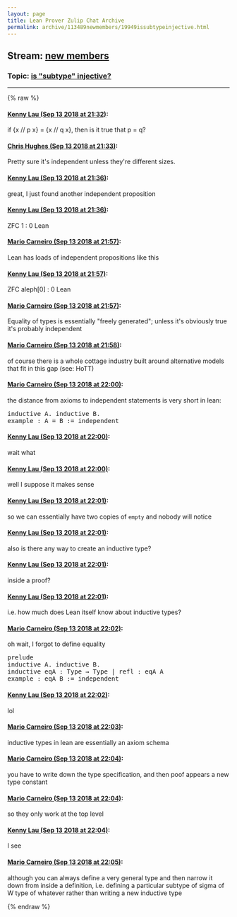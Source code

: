 ```yaml
---
layout: page
title: Lean Prover Zulip Chat Archive 
permalink: archive/113489newmembers/19949issubtypeinjective.html
---
```


## Stream: [new members](index.html)
### Topic: [is "subtype" injective?](19949issubtypeinjective.html)

---


{% raw %}
#### [ Kenny Lau (Sep 13 2018 at 21:32)](https://leanprover.zulipchat.com/#narrow/stream/113489-new%20members/topic/is%20%22subtype%22%20injective%3F/near/133907830):
<p>if {x // p x} = {x // q x}, then is it true that p = q?</p>

#### [ Chris Hughes (Sep 13 2018 at 21:33)](https://leanprover.zulipchat.com/#narrow/stream/113489-new%20members/topic/is%20%22subtype%22%20injective%3F/near/133907874):
<p>Pretty sure it's independent unless they're different sizes.</p>

#### [ Kenny Lau (Sep 13 2018 at 21:36)](https://leanprover.zulipchat.com/#narrow/stream/113489-new%20members/topic/is%20%22subtype%22%20injective%3F/near/133908076):
<p>great, I just found another independent proposition</p>

#### [ Kenny Lau (Sep 13 2018 at 21:36)](https://leanprover.zulipchat.com/#narrow/stream/113489-new%20members/topic/is%20%22subtype%22%20injective%3F/near/133908080):
<p>ZFC 1 : 0 Lean</p>

#### [ Mario Carneiro (Sep 13 2018 at 21:57)](https://leanprover.zulipchat.com/#narrow/stream/113489-new%20members/topic/is%20%22subtype%22%20injective%3F/near/133909373):
<p>Lean has loads of independent propositions like this</p>

#### [ Kenny Lau (Sep 13 2018 at 21:57)](https://leanprover.zulipchat.com/#narrow/stream/113489-new%20members/topic/is%20%22subtype%22%20injective%3F/near/133909397):
<p>ZFC aleph[0] : 0 Lean</p>

#### [ Mario Carneiro (Sep 13 2018 at 21:57)](https://leanprover.zulipchat.com/#narrow/stream/113489-new%20members/topic/is%20%22subtype%22%20injective%3F/near/133909398):
<p>Equality of types is essentially "freely generated"; unless it's obviously true it's probably independent</p>

#### [ Mario Carneiro (Sep 13 2018 at 21:58)](https://leanprover.zulipchat.com/#narrow/stream/113489-new%20members/topic/is%20%22subtype%22%20injective%3F/near/133909453):
<p>of course there is a whole cottage industry built around alternative models that fit in this gap (see: HoTT)</p>

#### [ Mario Carneiro (Sep 13 2018 at 22:00)](https://leanprover.zulipchat.com/#narrow/stream/113489-new%20members/topic/is%20%22subtype%22%20injective%3F/near/133909548):
<p>the distance from axioms to independent statements is very short in lean:</p>
<div class="codehilite"><pre><span></span>inductive A. inductive B.
example : A = B := independent
</pre></div>

#### [ Kenny Lau (Sep 13 2018 at 22:00)](https://leanprover.zulipchat.com/#narrow/stream/113489-new%20members/topic/is%20%22subtype%22%20injective%3F/near/133909561):
<p>wait what</p>

#### [ Kenny Lau (Sep 13 2018 at 22:00)](https://leanprover.zulipchat.com/#narrow/stream/113489-new%20members/topic/is%20%22subtype%22%20injective%3F/near/133909567):
<p>well I suppose it makes sense</p>

#### [ Kenny Lau (Sep 13 2018 at 22:01)](https://leanprover.zulipchat.com/#narrow/stream/113489-new%20members/topic/is%20%22subtype%22%20injective%3F/near/133909593):
<p>so we can essentially have two copies of <code>empty</code> and nobody will notice</p>

#### [ Kenny Lau (Sep 13 2018 at 22:01)](https://leanprover.zulipchat.com/#narrow/stream/113489-new%20members/topic/is%20%22subtype%22%20injective%3F/near/133909604):
<p>also is there any way to create an inductive type?</p>

#### [ Kenny Lau (Sep 13 2018 at 22:01)](https://leanprover.zulipchat.com/#narrow/stream/113489-new%20members/topic/is%20%22subtype%22%20injective%3F/near/133909605):
<p>inside a proof?</p>

#### [ Kenny Lau (Sep 13 2018 at 22:01)](https://leanprover.zulipchat.com/#narrow/stream/113489-new%20members/topic/is%20%22subtype%22%20injective%3F/near/133909613):
<p>i.e. how much does Lean itself know about inductive types?</p>

#### [ Mario Carneiro (Sep 13 2018 at 22:02)](https://leanprover.zulipchat.com/#narrow/stream/113489-new%20members/topic/is%20%22subtype%22%20injective%3F/near/133909625):
<p>oh wait, I forgot to define equality</p>
<div class="codehilite"><pre><span></span>prelude
inductive A. inductive B.
inductive eqA : Type → Type | refl : eqA A
example : eqA B := independent
</pre></div>

#### [ Kenny Lau (Sep 13 2018 at 22:02)](https://leanprover.zulipchat.com/#narrow/stream/113489-new%20members/topic/is%20%22subtype%22%20injective%3F/near/133909675):
<p>lol</p>

#### [ Mario Carneiro (Sep 13 2018 at 22:03)](https://leanprover.zulipchat.com/#narrow/stream/113489-new%20members/topic/is%20%22subtype%22%20injective%3F/near/133909720):
<p>inductive types in lean are essentially an axiom schema</p>

#### [ Mario Carneiro (Sep 13 2018 at 22:04)](https://leanprover.zulipchat.com/#narrow/stream/113489-new%20members/topic/is%20%22subtype%22%20injective%3F/near/133909741):
<p>you have to write down the type specification, and then poof appears a new type constant</p>

#### [ Mario Carneiro (Sep 13 2018 at 22:04)](https://leanprover.zulipchat.com/#narrow/stream/113489-new%20members/topic/is%20%22subtype%22%20injective%3F/near/133909795):
<p>so they only work at the top level</p>

#### [ Kenny Lau (Sep 13 2018 at 22:04)](https://leanprover.zulipchat.com/#narrow/stream/113489-new%20members/topic/is%20%22subtype%22%20injective%3F/near/133909828):
<p>I see</p>

#### [ Mario Carneiro (Sep 13 2018 at 22:05)](https://leanprover.zulipchat.com/#narrow/stream/113489-new%20members/topic/is%20%22subtype%22%20injective%3F/near/133909849):
<p>although you can always define a very general type and then narrow it down from inside a definition, i.e. defining a particular subtype of sigma of W type of whatever rather than writing a new inductive type</p>


{% endraw %}
